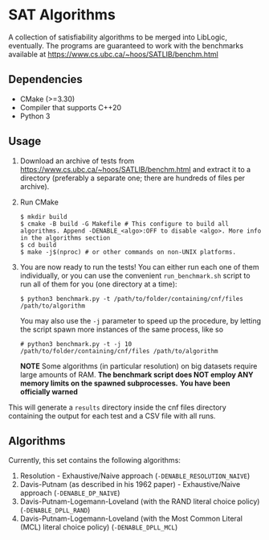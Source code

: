 # SAT Algorithms
A collection of satisfiability algorithms to be merged into LibLogic, eventually.
The programs are guaranteed to work with the benchmarks available at https://www.cs.ubc.ca/~hoos/SATLIB/benchm.html


## Dependencies
- CMake (>=3.30)
- Compiler that supports C++20
- Python 3

  
## Usage
1. Download an archive of tests from https://www.cs.ubc.ca/~hoos/SATLIB/benchm.html and extract it to a directory (preferably a separate one; there are hundreds of files per archive).
2. Run CMake
   ```
   $ mkdir build
   $ cmake -B build -G Makefile # This configure to build all algorithms. Append -DENABLE_<algo>:OFF to disable <algo>. More info in the algorithms section
   $ cd build
   $ make -j$(nproc) # or other commands on non-UNIX platforms.
   ```
3. You are now ready to run the tests! You can either run each one of them individually, or you can use the convenient `run_benchmark.sh` script to run all of them for you (one directory at a time):
   ```
   $ python3 benchmark.py -t /path/to/folder/containing/cnf/files /path/to/algorithm
   ```

   You may also use the ``-j`` parameter to speed up the procedure, by letting the script spawn more instances of the same process, like so
   ```
   # python3 benchmark.py -t -j 10 /path/to/folder/containing/cnf/files /path/to/algorithm
   ```

    **NOTE** Some algorithms (in particular resolution) on big datasets require large amounts of RAM. **The benchmark script does NOT employ ANY memory limits on the spawned subprocesses.**
   **You have been officially warned**

This will generate a ``results`` directory inside the cnf files directory containing the output for each test and a CSV file with all runs.


## Algorithms 
Currently, this set contains the following algorithms:

1. Resolution - Exhaustive/Naive approach (``-DENABLE_RESOLUTION_NAIVE``)
2. Davis-Putnam (as described in his 1962 paper) - Exhaustive/Naive approach (``-DENABLE_DP_NAIVE``)
3. Davis-Putnam-Logemann-Loveland (with the RAND literal choice policy) (``-DENABLE_DPLL_RAND``)
4. Davis-Putnam-Logemann-Loveland (with the Most Common Literal (MCL) literal choice policy) (``-DENABLE_DPLL_MCL``)
